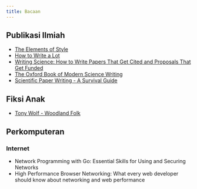 ```yaml
---
title: Bacaan
---
```


## Publikasi Ilmiah
- [The Elements of Style](https://www.goodreads.com/book/show/33514.The_Elements_of_Style)
- [How to Write a Lot]()
- [Writing Science: How to Write Papers That Get Cited and Proposals That Get Funded]()
- [The Oxford Book of Modern Science Writing]()
- [Scientific Paper Writing - A Survival Guide]()

## Fiksi Anak
- [Tony Wolf - Woodland Folk](https://www.facebook.com/Tony-Wolf-Woodland-Folk-198720373509252/)

## Perkomputeran
### Internet
- Network Programming with Go: Essential Skills for Using and Securing Networks
- High Performance Browser Networking: What every web developer should know about networking and web performance
